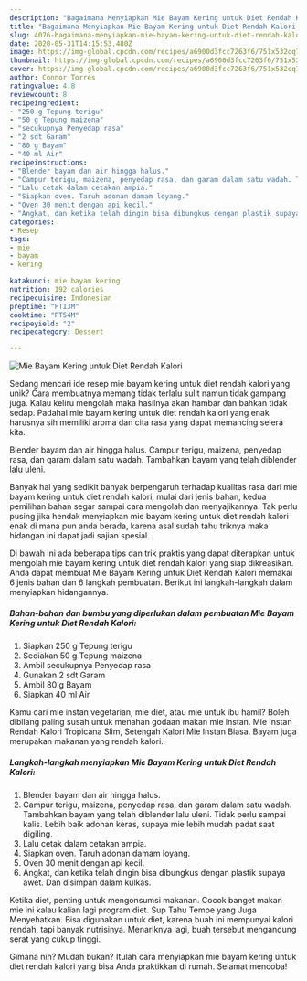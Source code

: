 ```yaml
---
description: "Bagaimana Menyiapkan Mie Bayam Kering untuk Diet Rendah Kalori yang Enak Banget"
title: "Bagaimana Menyiapkan Mie Bayam Kering untuk Diet Rendah Kalori yang Enak Banget"
slug: 4076-bagaimana-menyiapkan-mie-bayam-kering-untuk-diet-rendah-kalori-yang-enak-banget
date: 2020-05-31T14:15:53.480Z
image: https://img-global.cpcdn.com/recipes/a6900d3fcc7263f6/751x532cq70/mie-bayam-kering-untuk-diet-rendah-kalori-foto-resep-utama.jpg
thumbnail: https://img-global.cpcdn.com/recipes/a6900d3fcc7263f6/751x532cq70/mie-bayam-kering-untuk-diet-rendah-kalori-foto-resep-utama.jpg
cover: https://img-global.cpcdn.com/recipes/a6900d3fcc7263f6/751x532cq70/mie-bayam-kering-untuk-diet-rendah-kalori-foto-resep-utama.jpg
author: Connor Torres
ratingvalue: 4.8
reviewcount: 8
recipeingredient:
- "250 g Tepung terigu"
- "50 g Tepung maizena"
- "secukupnya Penyedap rasa"
- "2 sdt Garam"
- "80 g Bayam"
- "40 ml Air"
recipeinstructions:
- "Blender bayam dan air hingga halus."
- "Campur terigu, maizena, penyedap rasa, dan garam dalam satu wadah. Tambahkan bayam yang telah diblender lalu uleni. Tidak perlu sampai kalis. Lebih baik adonan keras, supaya mie lebih mudah padat saat digiling."
- "Lalu cetak dalam cetakan ampia."
- "Siapkan oven. Taruh adonan damam loyang."
- "Oven 30 menit dengan api kecil."
- "Angkat, dan ketika telah dingin bisa dibungkus dengan plastik supaya awet. Dan disimpan dalam kulkas."
categories:
- Resep
tags:
- mie
- bayam
- kering

katakunci: mie bayam kering 
nutrition: 192 calories
recipecuisine: Indonesian
preptime: "PT13M"
cooktime: "PT54M"
recipeyield: "2"
recipecategory: Dessert

---
```



![Mie Bayam Kering untuk Diet Rendah Kalori](https://img-global.cpcdn.com/recipes/a6900d3fcc7263f6/751x532cq70/mie-bayam-kering-untuk-diet-rendah-kalori-foto-resep-utama.jpg)

Sedang mencari ide resep mie bayam kering untuk diet rendah kalori yang unik? Cara membuatnya memang tidak terlalu sulit namun tidak gampang juga. Kalau keliru mengolah maka hasilnya akan hambar dan bahkan tidak sedap. Padahal mie bayam kering untuk diet rendah kalori yang enak harusnya sih memiliki aroma dan cita rasa yang dapat memancing selera kita.

Blender bayam dan air hingga halus. Campur terigu, maizena, penyedap rasa, dan garam dalam satu wadah. Tambahkan bayam yang telah diblender lalu uleni.

Banyak hal yang sedikit banyak berpengaruh terhadap kualitas rasa dari mie bayam kering untuk diet rendah kalori, mulai dari jenis bahan, kedua pemilihan bahan segar sampai cara mengolah dan menyajikannya. Tak perlu pusing jika hendak menyiapkan mie bayam kering untuk diet rendah kalori enak di mana pun anda berada, karena asal sudah tahu triknya maka hidangan ini dapat jadi sajian spesial.


Di bawah ini ada beberapa tips dan trik praktis yang dapat diterapkan untuk mengolah mie bayam kering untuk diet rendah kalori yang siap dikreasikan. Anda dapat membuat Mie Bayam Kering untuk Diet Rendah Kalori memakai 6 jenis bahan dan 6 langkah pembuatan. Berikut ini langkah-langkah dalam menyiapkan hidangannya.

<!--inarticleads1-->

##### Bahan-bahan dan bumbu yang diperlukan dalam pembuatan Mie Bayam Kering untuk Diet Rendah Kalori:

1. Siapkan 250 g Tepung terigu
1. Sediakan 50 g Tepung maizena
1. Ambil secukupnya Penyedap rasa
1. Gunakan 2 sdt Garam
1. Ambil 80 g Bayam
1. Siapkan 40 ml Air


Kamu cari mie instan vegetarian, mie diet, atau mie untuk ibu hamil? Boleh dibilang paling susah untuk menahan godaan makan mie instan. Mie Instan Rendah Kalori Tropicana Slim, Setengah Kalori Mie Instan Biasa. Bayam juga merupakan makanan yang rendah kalori. 

<!--inarticleads2-->

##### Langkah-langkah menyiapkan Mie Bayam Kering untuk Diet Rendah Kalori:

1. Blender bayam dan air hingga halus.
1. Campur terigu, maizena, penyedap rasa, dan garam dalam satu wadah. Tambahkan bayam yang telah diblender lalu uleni. Tidak perlu sampai kalis. Lebih baik adonan keras, supaya mie lebih mudah padat saat digiling.
1. Lalu cetak dalam cetakan ampia.
1. Siapkan oven. Taruh adonan damam loyang.
1. Oven 30 menit dengan api kecil.
1. Angkat, dan ketika telah dingin bisa dibungkus dengan plastik supaya awet. Dan disimpan dalam kulkas.


Ketika diet, penting untuk mengonsumsi makanan. Cocok banget makan mie ini kalau kalian lagi program diet. Sup Tahu Tempe yang Juga Menyehatkan. Bisa digunakan untuk diet, karena buah ini mempunyai kalori rendah, tapi banyak nutrisinya. Menariknya lagi, buah tersebut mengandung serat yang cukup tinggi. 

Gimana nih? Mudah bukan? Itulah cara menyiapkan mie bayam kering untuk diet rendah kalori yang bisa Anda praktikkan di rumah. Selamat mencoba!
